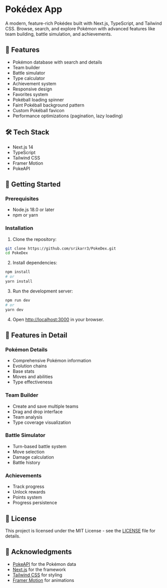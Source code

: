 # Pokédex App

A modern, feature-rich Pokédex built with Next.js, TypeScript, and Tailwind CSS. Browse, search, and explore Pokémon with advanced features like team building, battle simulation, and achievements.

## 🌟 Features
- Pokémon database with search and details
- Team builder
- Battle simulator
- Type calculator
- Achievement system
- Responsive design
- Favorites system
- Pokéball loading spinner
- Faint Pokéball background pattern
- Custom Pokéball favicon
- Performance optimizations (pagination, lazy loading)

## 🛠️ Tech Stack
- Next.js 14
- TypeScript
- Tailwind CSS
- Framer Motion
- PokeAPI

## 🚀 Getting Started

### Prerequisites

- Node.js 18.0 or later
- npm or yarn

### Installation

1. Clone the repository:
```bash
git clone https://github.com/srikarr3/PokeDex.git
cd PokeDex 
```

2. Install dependencies:
```bash
npm install
# or
yarn install
```

3. Run the development server:
```bash
npm run dev
# or
yarn dev
```

4. Open [http://localhost:3000](http://localhost:3000) in your browser.

## 📱 Features in Detail

### Pokémon Details
- Comprehensive Pokémon information
- Evolution chains
- Base stats
- Moves and abilities
- Type effectiveness

### Team Builder
- Create and save multiple teams
- Drag and drop interface
- Team analysis
- Type coverage visualization

### Battle Simulator
- Turn-based battle system
- Move selection
- Damage calculation
- Battle history

### Achievements
- Track progress
- Unlock rewards
- Points system
- Progress persistence


## 📝 License

This project is licensed under the MIT License - see the [LICENSE](LICENSE) file for details.

## 🙏 Acknowledgments

- [PokeAPI](https://pokeapi.co/) for the Pokémon data
- [Next.js](https://nextjs.org/) for the framework
- [Tailwind CSS](https://tailwindcss.com/) for styling
- [Framer Motion](https://www.framer.com/motion/) for animations
